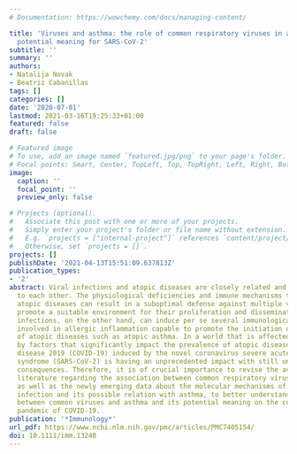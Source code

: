 ```yaml
---
# Documentation: https://wowchemy.com/docs/managing-content/

title: 'Viruses and asthma: the role of common respiratory viruses in asthma and its
  potential meaning for SARS‐CoV‐2'
subtitle: ''
summary: ''
authors:
- Natalija Novak
- Beatriz Cabanillas
tags: []
categories: []
date: '2020-07-01'
lastmod: 2021-03-16T19:25:33+01:00
featured: false
draft: false

# Featured image
# To use, add an image named `featured.jpg/png` to your page's folder.
# Focal points: Smart, Center, TopLeft, Top, TopRight, Left, Right, BottomLeft, Bottom, BottomRight.
image:
  caption: ''
  focal_point: ''
  preview_only: false

# Projects (optional).
#   Associate this post with one or more of your projects.
#   Simply enter your project's folder or file name without extension.
#   E.g. `projects = ["internal-project"]` references `content/project/deep-learning/index.md`.
#   Otherwise, set `projects = []`.
projects: []
publishDate: '2021-04-13T15:51:09.637813Z'
publication_types:
- '2'
abstract: Viral infections and atopic diseases are closely related and contribute
  to each other. The physiological deficiencies and immune mechanisms that underlie
  atopic diseases can result in a suboptimal defense against multiple viruses and
  promote a suitable environment for their proliferation and dissemination. Viral
  infections, on the other hand, can induce per se several immunological mechanisms
  involved in allergic inflammation capable to promote the initiation or exacerbation
  of atopic diseases such as atopic asthma. In a world that is affected more and more
  by factors that significantly impact the prevalence of atopic diseases, coronavirus
  disease 2019 (COVID‐19) induced by the novel coronavirus severe acute respiratory
  syndrome (SARS‐CoV‐2) is having an unprecedented impact with still unpredictable
  consequences. Therefore, it is of crucial importance to revise the available scientific
  literature regarding the association between common respiratory viruses and asthma,
  as well as the newly emerging data about the molecular mechanisms of SARS‐CoV‐2
  infection and its possible relation with asthma, to better understand the interrelation
  between common viruses and asthma and its potential meaning on the current global
  pandemic of COVID‐19.
publication: '*Immunology*'
url_pdf: https://www.ncbi.nlm.nih.gov/pmc/articles/PMC7405154/
doi: 10.1111/imm.13240
---
```

